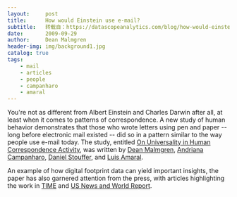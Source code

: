 ```yaml
---
layout:     post
title:      How would Einstein use e-mail?
subtitle:   转载自：https://datascopeanalytics.com/blog/how-would-einstein-use-e-mail/
date:       2009-09-29
author:     Dean Malmgren
header-img: img/background1.jpg
catalog: true
tags:
    - mail
    - articles
    - people
    - campanharo
    - amaral
---
```


You're not as different from Albert Einstein and Charles Darwin after all, at least when it comes to patterns of correspondence. A new study of human behavior demonstrates that those who wrote letters using pen and paper -- long before electronic mail existed -- did so in a pattern similar to the way people use e-mail today. The study, entitled [On Universality in Human Correspondence Activity](http://www.sciencemag.org/cgi/content/abstract/325/5948/1696), was written by [Dean Malmgren](https://datascopeanalytics.com/who-we-are), [Andriana Campanharo](http://amaral-lab.org/people/campanharo), [Daniel Stouffer](http://ieg.ebd.csic.es/DanielStouffer), and [Luis Amaral](http://amaral-lab.org/people/amaral). 

An example of how digital footprint data can yield important insights, the paper has also garnered attention from the press, with articles highlighting the work in [TIME](http://www.time.com/time/health/article/0,8599,1926080,00.html) and [US News and World Report](http://www.usnews.com/articles/science/2009/09/28/how-would-einstein-use-e-mail.html).
